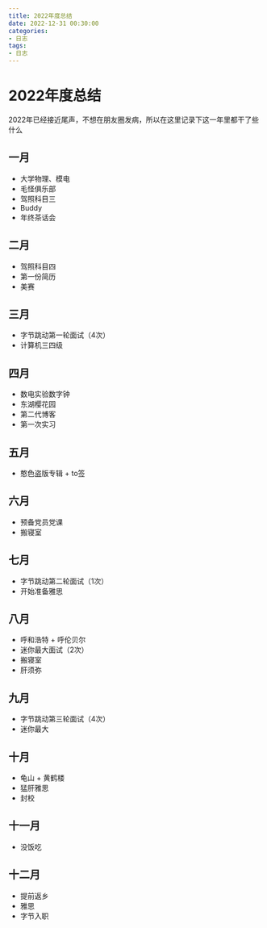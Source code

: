 ```yaml
---
title: 2022年度总结
date: 2022-12-31 00:30:00
categories:
- 日志
tags:
- 日志
---
```


# 2022年度总结

2022年已经接近尾声，不想在朋友圈发病，所以在这里记录下这一年里都干了些什么

## 一月

- 大学物理、模电
- 毛怪俱乐部
- 驾照科目三
- Buddy
- 年终茶话会

## 二月

- 驾照科目四
- 第一份简历
- 美赛

## 三月

- 字节跳动第一轮面试（4次）
- 计算机三四级

## 四月

- 数电实验数字钟
- 东湖樱花园
- 第二代博客
- 第一次实习

## 五月

- 憨色盗版专辑 + to签

## 六月

- 预备党员党课
- 搬寝室

## 七月

- 字节跳动第二轮面试（1次）
- 开始准备雅思

## 八月

- 呼和浩特 + 呼伦贝尔
- 迷你最大面试（2次）
- 搬寝室
- 肝须弥

## 九月

- 字节跳动第三轮面试（4次）
- 迷你最大

## 十月

- 龟山 + 黄鹤楼
- 猛肝雅思
- 封校

## 十一月

- 没饭吃

## 十二月

- 提前返乡
- 雅思
- 字节入职
